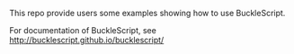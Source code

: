 
This repo provide users some examples showing how to use
BuckleScript. 

For documentation of BuckleScript, see
http://bucklescript.github.io/bucklescript/


